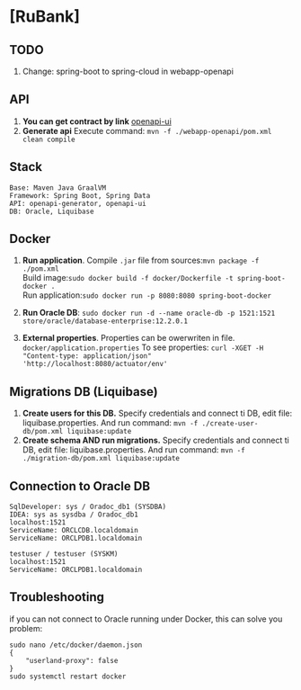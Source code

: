 [RuBank]
===

TODO
---
1. Change: spring-boot to spring-cloud in webapp-openapi

API 
---
1. <b>You can get contract by link</b> [openapi-ui](http://localhost:8080/swagger-ui/index.html?configUrl=/v3/api-docs/swagger-config)
2. <b>Generate api</b> Execute command: ```mvn -f ./webapp-openapi/pom.xml clean compile```

Stack
---
```
Base: Maven Java GraalVM
Framework: Spring Boot, Spring Data
API: openapi-generator, openapi-ui
DB: Oracle, Liquibase
```

Docker
---
1. <b>Run application</b>. Compile ```.jar``` file from sources:```mvn package -f ./pom.xml```
<br>Build image:```sudo docker build -f docker/Dockerfile -t spring-boot-docker .```
<br>Run application:```sudo docker run -p 8080:8080 spring-boot-docker```

2. <b>Run Oracle DB</b>: 
```sudo docker run -d --name oracle-db -p 1521:1521 store/oracle/database-enterprise:12.2.0.1```
3. <b>External properties</b>.
Properties can be owerwriten in file.
```docker/application.properties```
To see properties:
```curl -XGET -H "Content-type: application/json" 'http://localhost:8080/actuator/env'```

Migrations DB (Liquibase)
------
1. <b>Create users for this DB.</b>
Specify credentials and connect ti DB, edit file: liquibase.properties.
And run command:
```mvn -f ./create-user-db/pom.xml liquibase:update```
2. <b>Create schema AND run migrations.</b> Specify credentials and connect ti DB, edit file: liquibase.properties.
And run command:
```mvn -f ./migration-db/pom.xml liquibase:update```
   
Connection to Oracle DB
---
```
SqlDeveloper: sys / Oradoc_db1 (SYSDBA)
IDEA: sys as sysdba / Oradoc_db1 
localhost:1521
ServiceName: ORCLCDB.localdomain
ServiceName: ORCLPDB1.localdomain
```
```
testuser / testuser (SYSKM)
localhost:1521
ServiceName: ORCLPDB1.localdomain
```
Troubleshooting
---
if you can not connect to Oracle running under Docker, this can solve you problem:
```
sudo nano /etc/docker/daemon.json 
{
    "userland-proxy": false
}
sudo systemctl restart docker
```